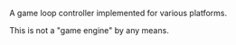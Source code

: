 A game loop controller implemented for various platforms.

This is not a "game engine" by any means.
